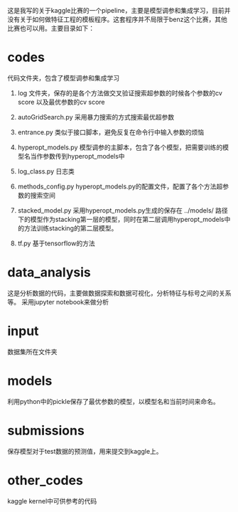 

这是我写的关于kaggle比赛的一个pipeline，主要是模型调参和集成学习，目前并没有关于如何做特征工程的模板程序。这套程序并不局限于benz这个比赛，其他比赛也可以用。主要目录如下：

# codes

代码文件夹，包含了模型调参和集成学习
 
 1. log 文件夹，保存的是各个方法做交叉验证搜索超参数的时候各个参数的cv score 以及最优参数的cv score
 2. autoGridSearch.py
 采用暴力搜索的方式搜索最优超参数
 3. entrance.py
 类似于接口脚本，避免反复在命令行中输入参数的烦恼
 4. hyperopt_models.py
 模型调参的主脚本，包含了各个模型，把需要训练的模型名当作参数传到hyperopt_models中
 5. log_class.py
 日志类
 6. methods_config.py
 hyperopt_models.py的配置文件，配置了各个方法超参数的搜索空间
 7. stacked_model.py
 采用hyperopt_models.py生成的保存在 ../models/ 路径下的模型作为stacking第一层的模型，同时在第二层调用hyperopt_models中的方法训练stacking的第二层模型。

8. tf.py
基于tensorflow的方法

# data_analysis

这是分析数据的代码，主要做数据探索和数据可视化，分析特征与标号之间的关系等。
采用jupyter notebook来做分析

# input

数据集所在文件夹

# models

利用python中的pickle保存了最优参数的模型，以模型名和当前时间来命名。

# submissions

保存模型对于test数据的预测值，用来提交到kaggle上。

# other_codes

kaggle kernel中可供参考的代码
